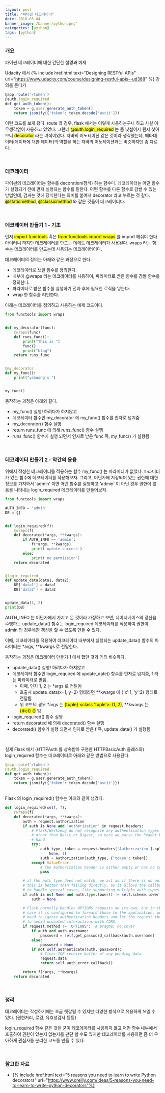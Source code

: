 ```yaml
---
layout: post
title: "파이썬 데코레이터"
date: 2018-03-04
banner_image: /banner/python.png"
categories: [python]
tags: [python]
---
```


### 개요
파이썬 데코레이터에 대한 간단한 설명과 예제
<!--more-->

Udacity 에서 {% include href.html text="Designing RESTful APIs" url="https://www.udacity.com/course/designing-restful-apis--ud388" %}
강의를 듣다가  
```javascript
@app.route('/token')
@auth.login_required
def get_auth_token():
    token = g.user.generate_auth_token()
    return jsonify({'token': token.decode('ascii')})
```

이런 코드를 보게 됐다. route 의 경우, flask 에서는 이렇게 사용하는구나 하고 사실 아무생각없이 사용하고 있었다.
그런데 <mark>@auth.login_required</mark> 는 좀 낯설어서 뭔지 찾아보니 <mark>decorator</mark> 라는 녀석이었다.
자바의 어노테이션 같은 것이라 생각했는데, 메타데이터(데이터에 대한 데이터)의 역할을 하는 자바의 어노테이션과는 비슷하지만 좀 다르다.

<br/>


### 데코레이터
파이썬의 데코레이터는 함수를 decoration(장식) 하는 함수다. 
데코레이터는 어떤 함수가 실행되기 전에 먼저 실행되는 함수를 말한다.
어떤 함수를 다른 함수로 감쌀 수 있는 방법인데, 감싸는 것에 장식한다는 의미를 붙여서 decorator 라고 부르는 것 같다.
<mark>@staticmethod</mark>, <mark>@classicmethod</mark> 와 같은 것들이 데코레이터다.

<br/>

### 데코레이터 만들기 1 - 기초
먼저 <mark>import functools</mark> 혹은 <mark>from functools import wraps</mark> 를 import 해줘야 한다.
아이러니 하지만 데코레이터를 만드는 데에도 데코레이터가 사용된다.
wraps 라는 함수는 데코레이터를 만드는데 사용되는 데코레이터이다.

데코레이터의 정의는 아래와 같은 과정으로 한다.
* 데코레이터로 쓰일 함수를 정의한다.
* 내부에 @wraps 라는 데코레이터를 사용하여, 파라미터로 받은 함수를 감쌀 함수를 정의한다.
* 파라미터로 받은 함수를 실행하기 전과 후에 필요한 로직을 넣는다.
* wrap 한 함수를 리턴한다.

아래는 데코레이터를 정의하고 사용하는 예제 코드이다.
```python
from functools import wraps


def my_decorator(func):
    @wraps(func)
    def runs_func():
        print("This is ")
        func()
        print("blog")
    return runs_func


@my_decorator
def my_func():
    print("yaboong's ")


my_func()
```

동작하는 과정은 아래와 같다.
* my_func() 실행! 하려다가 하지않고
* 데코레이터 함수인 my_decorator 에 my_func() 함수를 인자로 넘겨줌
* my_decorator() 함수 실행
* return runs_func 에 의해 runs_func() 함수 실행
* runs_func() 함수가 실행 되면서 인자로 받은 func 즉, my_func() 가 실행됨


<br/>

### 데코레이터 만들기 2 - 약간의 응용
위에서 작성한 데코레이터를 적용하는 함수 my_func() 는 파라미터가 없었다. 파라미터가 있는 함수에 데코레이터를 적용해보자.
그리고, 어딘가에 저장되어 있는 권한에 대한 정보를 가져와서 'admin' 이면 어떤 함수를 실행하고 'admin' 이 아닌 경우 권한이 없음을 나타내는
login_required 데코레이터를 만들어보자.

```python
from functools import wraps

AUTH_INFO = 'admin'
DB = {}


def login_required(f):
    @wraps(f)
    def decorated(*args, **kwargs):
        if AUTH_INFO == 'admin':
            f(*args, **kwargs)
            print('update success')
        else:
            print('no permission')
    return decorated


@login_required
def update_data(data1, data2):
    DB['data1'] = data1
    DB['data2'] = data2


update_data(1, 2)
print(DB)
```

AUTH_INFO 는 어딘가에서 가지고 온 것이라 가정하고 보면, 데이터베이스의 갱신을 수행하는 update_data() 함수는 login_required 데코레이터를 적용하여
권한이 admin 인 경우에만 갱신을 할 수 있도록 만들 수 있다.

이때, 데코레이터를 적용하여 데코레이터 내부에서 실행되는 update_data() 함수의 파라미터는 *args, **kwargs 로 전달한다.

동작하는 과정은 데코레이터 만들기 1 에서 했던 것과 거의 비슷하다.
* update_data() 실행! 하려다가 하지않고
* 데코레이터 함수인 login_required 에 update_date() 함수를 인자로 넘겨줌, f 라는 파라미터로 받음.
    * 이때, 인자 1, 2 는 *args 로 전달됨
    * 호출시 update_data(x=1, y=2) 형태라면 **kwargs 에 {'x':1, 'y':2} 형태로 전달됨
    * 위 코드의 경우 *args 는 <mark>{tuple} <class 'tuple'>: (1, 2)</mark>, **kwargs 는 <mark>{dict} {}</mark> 임 
* login_required() 함수 실행
* return decorated 에 의해 decorated() 함수 실행
* decorated() 함수가 실행 되면서 인자로 받은 f 즉, update_data() 가 실행됨

<br/>

실제 Flask 에서 (HTTPAuth 를 상속받아 구현한 HTTPBasicAuth 클래스의) login_required 함수는 데코레이터로 아래와 같은 방법으로 사용된다.
```python
@app.route('/token')
@auth.login_required
def get_auth_token():
    token = g.user.generate_auth_token()
    return jsonify({'token': token.decode('ascii')})
```

<br/>
Flask 의 login_required() 함수는 아래와 같이 생겼다.

```python
def login_required(self, f):
    @wraps(f)
    def decorated(*args, **kwargs):
        auth = request.authorization
        if auth is None and 'Authorization' in request.headers:
            # Flask/Werkzeug do not recognize any authentication types
            # other than Basic or Digest, so here we parse the header by
            # hand
            try:
                auth_type, token = request.headers['Authorization'].split(
                    None, 1)
                auth = Authorization(auth_type, {'token': token})
            except ValueError:
                # The Authorization header is either empty or has no token
                pass

        # if the auth type does not match, we act as if there is no auth
        # this is better than failing directly, as it allows the callback
        # to handle special cases, like supporting multiple auth types
        if auth is not None and auth.type.lower() != self.scheme.lower():
            auth = None

        # Flask normally handles OPTIONS requests on its own, but in the
        # case it is configured to forward those to the application, we
        # need to ignore authentication headers and let the request through
        # to avoid unwanted interactions with CORS.
        if request.method != 'OPTIONS':  # pragma: no cover
            if auth and auth.username:
                password = self.get_password_callback(auth.username)
            else:
                password = None
            if not self.authenticate(auth, password):
                # Clear TCP receive buffer of any pending data
                request.data
                return self.auth_error_callback()

        return f(*args, **kwargs)
    return decorated
```

<br/>

### 정리
데코레이터는 작성하기에는 조금 헷갈릴 수 있지만 다양한 방식으로 유용하게 쓰일 수 있다. (권한처리, 로깅, 유효성검사 등등)

login_required 함수 같은 것을 굳이 데코레이터를 사용하지 않고 어떤 함수 내부에서 호출하여 권한이 있는지 없는지를 판단 할 수도 있지만
데코레이터를 사용하면 좀 더 우아하게 관심사를 분리한 코드를 만들 수 있다.

<br/>


### 참고한 자료
* {% include href.html text="5 reasons you need to learn to write Python decorators" url="https://www.oreilly.com/ideas/5-reasons-you-need-to-learn-to-write-python-decorators"%}


 